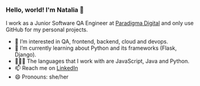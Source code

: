 ### Hello, world! I'm Natalia 👋

I work as a Junior Software QA Engineer at [Paradigma Digital](https://www.paradigmadigital.com) and only use GitHub for my personal projects.

- 🔭 I’m interested in QA, frontend, backend, cloud and devops.
- 🌱 I’m currently learning about Python and its frameworks (Flask, Django).
- 👩🏻‍💻 The languages that I work with are JavaScript, Java and Python.
- 📫 Reach me on [LinkedIn](https://www.linkedin.com/in/nataliagarea/)
- 😄 Pronouns: she/her

